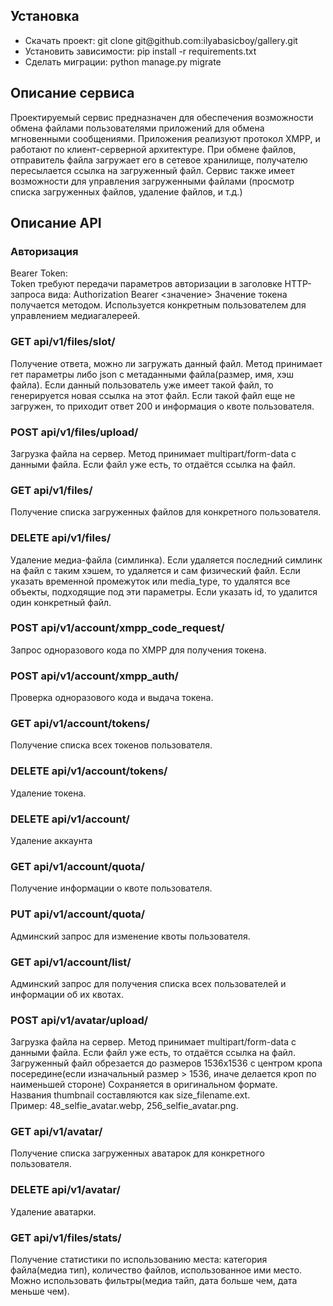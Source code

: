 <h2>Установка</h2>
<ul>
	<li>Скачать проект: git clone git@github.com:ilyabasicboy/gallery.git</li>
	<li>Установить зависимости: pip install -r requirements.txt</li>
	<li>Сделать миграции: python manage.py migrate</li>
</ul>

<h2>Описание сервиса</h2>

Проектируемый сервис предназначен для обеспечения возможности обмена файлами пользователями приложений для обмена мгновенными сообщениями.
Приложения реализуют протокол XMPP, и работают по клиент-серверной архитектуре. При обмене файлов, отправитель файла загружает его в сетевое хранилище, получателю пересылается ссылка на загруженный файл.
Сервис также имеет возможности для управления загруженными файлами (просмотр списка загруженных файлов, удаление файлов, и т.д.)


<h2>Описание API</h2>

<h3>Авторизация</h3>
<div>Bearer Token:</div>
<div>Token требуют передачи параметров авторизации в заголовке HTTP-запроса вида: Authorization Bearer <значение> 
Значение токена получается методом. Используется конкретным пользователем для управлением медиагалереей.</div>

<h3>GET api/v1/files/slot/</h3>
<div>Получение ответа, можно ли загружать данный файл. Метод принимает гет параметры либо json с метаданными файла(размер, имя, хэш файла).
Если данный пользователь уже имеет такой файл, то генерируется новая ссылка на этот файл. Если такой файл еще не загружен, то приходит ответ 200 и информация о квоте пользователя.</div>

<h3>POST api/v1/files/upload/</h3>
<div>Загрузка файла на сервер. Метод принимает multipart/form-data с данными файла. Если файл уже есть, то отдаётся ссылка на файл.</div>

<h3>GET  api/v1/files/</h3>
<div>Получение списка загруженных файлов для конкретного пользователя.</div>

<h3>DELETE api/v1/files/</h3>
<div>Удаление медиа-файла (симлинка). Если удаляется последний симлинк на файл с таким хэшем, то удаляется и сам физический файл.
Если указать временной промежуток или media_type, то удалятся все объекты, подходящие под эти параметры. Если указать id, то удалится один конкретный файл.</div>

<h3>POST api/v1/account/xmpp_code_request/</h3>
<div>Запрос одноразового кода по XMPP для получения токена.</div>

<h3>POST api/v1/account/xmpp_auth/</h3>
<div>Проверка одноразового кода и выдача токена.</div>
	
<h3>GET  api/v1/account/tokens/</h3>
<div>Получение списка всех токенов пользователя.</div>

<h3>DELETE  api/v1/account/tokens/</h3>
<div>Удаление токена.</div>

<h3>DELETE api/v1/account/</h3>
<div>Удаление аккаунта</div>

<h3>GET  api/v1/account/quota/</h3>
<div>Получение информации о квоте пользователя.</div>

<h3>PUT  api/v1/account/quota/</h3>
<div>Админский запрос для изменение квоты пользователя.</div>


<h3>GET api/v1/account/list/</h3>
<div>Админский запрос для получения списка всех пользователей и информации об их квотах.</div>


<h3>POST api/v1/avatar/upload/</h3>
<div>Загрузка файла на сервер. Метод принимает multipart/form-data с данными файла. Если файл уже есть, то отдаётся ссылка на файл. Загруженный файл обрезается до размеров 1536x1536  с центром кропа посередине(если изначальный размер > 1536, иначе делается кроп по наименьшей стороне) Сохраняется в оригинальном формате.</div>
<div>Названия thumbnail составляются как size_filename.ext. </div>
<div>Пример: 48_selfie_avatar.webp, 256_selfie_avatar.png.</div>

<h3>GET  api/v1/avatar/</h3>
<div>Получение списка загруженных аватарок для конкретного пользователя. </div>

<h3>DELETE api/v1/avatar/</h3>
<div>Удаление аватарки.</div>

<h3>GET  api/v1/files/stats/</h3>
<div>Получение статистики по использованию места: категория файла(медиа тип), количество файлов, использованное ими место.
Можно использовать фильтры(медиа тайп, дата больше чем, дата меньше чем).</div>
